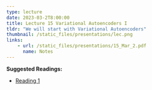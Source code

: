 ```yaml
---
type: lecture
date: 2023-03-2T8:00:00
title: Lecture 15 Variational Autoencoders I
tldr: "We will start with Variational Autoencoders"
thumbnail: /static_files/presentations/lec.png
links: 
    - url: /static_files/presentations/15_Mar_2.pdf
      name: Notes
---
```

**Suggested Readings:**
- [Reading 1](https://arxiv.org/pdf/1906.02691.pdf)


